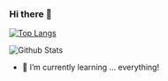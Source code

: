 ### Hi there 👋
[![Top Langs](https://github-readme-stats.vercel.app/api/top-langs/?username=wowbob396&layout=compact&theme=Gradient)](https://github.com/wowbob396)

![Github Stats](https://github-readme-stats.vercel.app/api?username=wowbob396&show_icons=true&theme=Gradient&count_private=true)
- 🌱 I’m currently learning ... everything!
<!--
**wowbob396/wowbob396** is a ✨ _special_ ✨ repository because its `README.md` (this file) appears on your GitHub profile.

Here are some ideas to get you started:

- 🔭 I’m currently working on ...
- 🌱 I’m currently learning ...
- 👯 I’m looking to collaborate on ...
- 🤔 I’m looking for help with ...
- 💬 Ask me about ...
- 📫 How to reach me: ...
- 😄 Pronouns: ...
- ⚡ Fun fact: ...
-->
